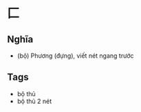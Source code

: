 # 匚

## Nghĩa
* (bộ) Phương (đựng), viết nét ngang trước

## Tags
* bộ thủ
* bộ thủ 2 nét

<script>window.HANZI_FIELD='匚';</script>